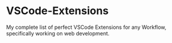 # VSCode-Extensions
 My complete list of perfect VSCode Extensions for any Workflow, specifically working on web development.
